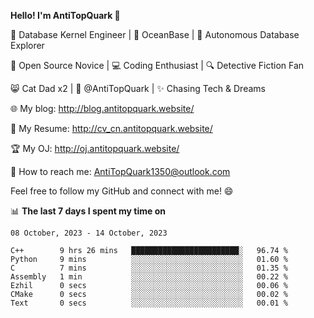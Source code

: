 
**Hello! I'm AntiTopQuark 👋**

🔧 Database Kernel Engineer | 🌊 OceanBase | 🤖 Autonomous Database Explorer

🌱 Open Source Novice | 💻 Coding Enthusiast | 🔍 Detective Fiction Fan

😸 Cat Dad x2 | 🎉 @AntiTopQuark | ✨ Chasing Tech & Dreams

🌐 My blog: http://blog.antitopquark.website/

📄 My Resume: http://cv_cn.antitopquark.website/

🏆 My OJ: http://oj.antitopquark.website/

📧 How to reach me: AntiTopQuark1350@outlook.com

Feel free to follow my GitHub and connect with me! 😄

📊 **The last 7 days I spent my time on** 

<!--START_SECTION:waka-->
```text
08 October, 2023 - 14 October, 2023

C++        9 hrs 26 mins   ████████████████████████░   96.74 % 
Python     9 mins          ░░░░░░░░░░░░░░░░░░░░░░░░░   01.60 % 
C          7 mins          ░░░░░░░░░░░░░░░░░░░░░░░░░   01.35 % 
Assembly   1 min           ░░░░░░░░░░░░░░░░░░░░░░░░░   00.22 % 
Ezhil      0 secs          ░░░░░░░░░░░░░░░░░░░░░░░░░   00.06 % 
CMake      0 secs          ░░░░░░░░░░░░░░░░░░░░░░░░░   00.02 % 
Text       0 secs          ░░░░░░░░░░░░░░░░░░░░░░░░░   00.01 %
```
<!--END_SECTION:waka-->


